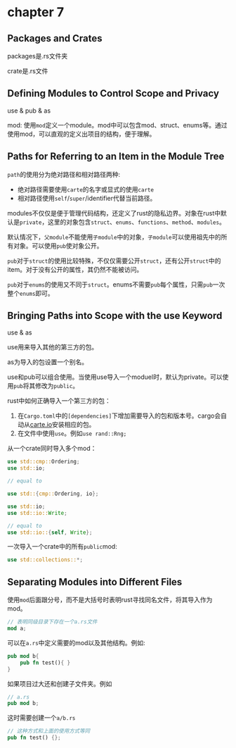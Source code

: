 # chapter 7

## Packages and Crates

packages是.rs文件夹

crate是.rs文件

## Defining Modules to Control Scope and Privacy


use & pub & as

mod: 使用`mod`定义一个module。mod中可以包含mod、struct、enums等。通过使用mod，可以直观的定义出项目的结构，便于理解。

## Paths for Referring to an Item in the Module Tree

`path`的使用分为绝对路径和相对路径两种:
- 绝对路径需要使用`carte`的名字或显式的使用`carte`
- 相对路径使用`self`/`super`/identifier代替当前路径。

modules不仅仅是便于管理代码结构，还定义了rust的隐私边界。对象在rust中默认是`private`，这里的对象包含`struct`、`enums`、`functions`、`method`、`modules`。

默认情况下，`父module`不能使用`子module`中的对象，`子module`可以使用祖先中的所有对象。可以使用`pub`使对象公开。

`pub`对于`struct`的使用比较特殊，不仅仅需要公开`struct`，还有公开`struct`中的item。对于没有公开的属性，其仍然不能被访问。

`pub`对于`enums`的使用又不同于`struct`。enums不需要`pub`每个属性，只需`pub`一次整个`enums`即可。


## Bringing Paths into Scope with the use Keyword

use & as

use用来导入其他的第三方的包。

as为导入的包设置一个别名。

use和pub可以组合使用。当使用use导入一个moduel时，默认为private。可以使用`pub`将其修改为`public`。

rust中如何正确导入一个第三方的包：
1. 在`Cargo.toml`中的`[dependencies]`下增加需要导入的包和版本号。cargo会自动从[carte.io](https://crates.io/)安装相应的包。
2. 在文件中使用`use`。例如`use rand::Rng;`

从一个crate同时导入多个mod：
```rust
use std::cmp::Ordering;
use std::io;

// equal to

use std::{cmp::Ordering, io};
```

```rust
use std::io;
use std::io::Write;

// equal to
use std::io::{self, Write};
```

一次导入一个crate中的所有`public`mod:
```rust
use std::collections::*;
```

## Separating Modules into Different Files

使用`mod`后面跟分号，而不是大括号时表明rust寻找同名文件，将其导入作为mod。

```rust
// 表明同级目录下存在一个a.rs文件
mod a;
```

可以在`a.rs`中定义需要的mod以及其他结构。例如:
```rust
pub mod b{
    pub fn test(){ }
}
```

如果项目过大还和创建子文件夹。例如
```rust
// a.rs
pub mod b;
```

这时需要创建一个`a/b.rs`
```rs
// 这种方式和上面的使用方式等同
pub fn test() {};
```